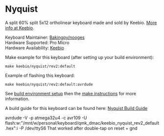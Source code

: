 Nyquist
=======

A split 60% split 5x12 ortholinear keyboard made and sold by Keebio. [More info at Keebio](https://keeb.io).

Keyboard Maintainer: [Bakingpy/nooges](https://github.com/nooges)  
Hardware Supported: Pro Micro  
Hardware Availability: [Keebio](https://keeb.io)  

Make example for this keyboard (after setting up your build environment):

    make keebio/nyquist/rev2:default

Example of flashing this keyboard:

    make keebio/nyquist/rev2:default:avrdude

See [build environment setup](https://docs.qmk.fm/#/getting_started_build_tools) then the [make instructions](https://docs.qmk.fm/#/getting_started_make_guide) for more information.

A build guide for this keyboard can be found here: [Nyquist Build Guide](https://docs.keeb.io)

avrdude -V -p atmega32u4 -c avr109 -U flash:w:"/mnt/w/personal/keyboard/qmk_dmac/keebio_nyquist_rev2_default.hex":i -P /dev/ttyS6
That worked after double-tap on reset + gnd
